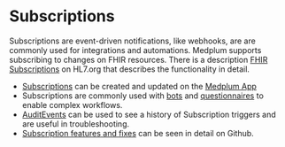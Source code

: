 # Subscriptions

Subscriptions are event-driven notifications, like webhooks, are are commonly used for integrations and automations. Medplum supports subscribing to changes on FHIR resources. There is a description [FHIR Subscriptions](https://www.hl7.org/fhir/subscription.html) on HL7.org that describes the functionality in detail.

- [Subscriptions](https://app.medplum.com/Subscription) can be created and updated on the [Medplum App](../app/index.md)
- Subscriptions are commonly used with [bots](../bots/bot-for-questionnaire-response/bot-for-questionnaire-response.md) and [questionnaires](../questionnaires/index.md) to enable complex workflows.
- [AuditEvents](https://app.medplum.com/AuditEvent) can be used to see a history of Subscription triggers and are useful in troubleshooting.
- [Subscription features and fixes](https://github.com/medplum/medplum/pulls?q=is%3Apr+label%3Asubscriptions) can be seen in detail on Github.
